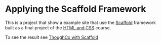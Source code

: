 # Applying the Scaffold Framework

This is a project that show a example site that use the [Scaffold](https://github.com/fcarlosdev/the_odin_project/tree/master/grid-framework) framework built as a final project of the [HTML and CSS](https://www.theodinproject.com/courses/html5-and-css3/lessons/design-your-own-grid-based-framework) course.

To see the result see [ThoughCo with Scaffold]()
